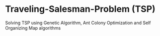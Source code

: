 # Traveling-Salesman-Problem (TSP)
Solving TSP using Genetic Algorithm, Ant Colony Optimization and Self Organizing Map algorithms
